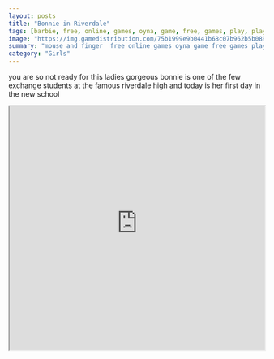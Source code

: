 ```yaml
---
layout: posts
title: "Bonnie in Riverdale"
tags: [barbie, free, online, games, oyna, game, free, games, play, play, games]
image: "https://img.gamedistribution.com/75b1999e9b0441b68c07b962b5b08949-512x384.jpeg"
summary: "mouse and finger  free online games oyna game free games play play games"
category: "Girls"
---
```


you are so not ready for this ladies gorgeous bonnie is one of the few exchange students at the famous riverdale high and today is her first day in the new school

<iframe width="100%" height="480px;" src="https://html5.gamedistribution.com/75b1999e9b0441b68c07b962b5b08949/"></iframe>